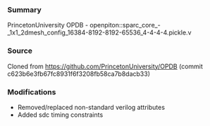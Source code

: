 ### Summary
PrincetonUniversity OPDB - openpiton::sparc_core_-_1x1_2dmesh_config_16384-8192-8192-65536_4-4-4-4.pickle.v

### Source
Cloned from https://github.com/PrincetonUniversity/OPDB (commit c623b6e3fb67fc8931f6f3208fb58ca7b8dacb33)

### Modifications
- Removed/replaced non-standard verilog attributes
- Added sdc timing constraints

